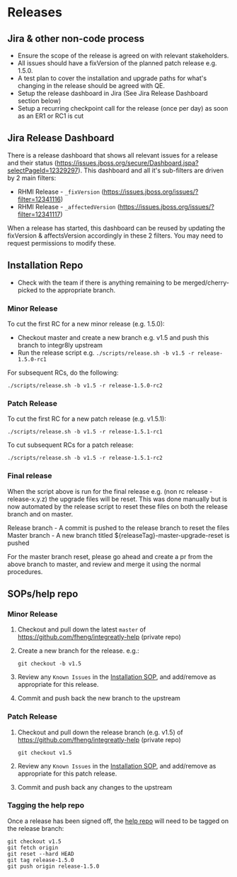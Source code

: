 # Releases

## Jira & other non-code process

* Ensure the scope of the release is agreed on with relevant stakeholders.
* All issues should have a fixVersion of the planned patch release e.g. 1.5.0.
* A test plan to cover the installation and upgrade paths for what's changing in the release should be agreed with QE.
* Setup the release dashboard in Jira (See Jira Release Dashboard section below)
* Setup a recurring checkpoint call for the release (once per day) as soon as an ER1 or RC1 is cut

## Jira Release Dashboard

There is a release dashboard that shows all relevant issues for a release and their status (https://issues.jboss.org/secure/Dashboard.jspa?selectPageId=12329297).
This dashboard and all it's sub-filters are driven by 2 main filters:

* RHMI Release - `_fixVersion` (https://issues.jboss.org/issues/?filter=12341116)
* RHMI Release - `_affectedVersion` (https://issues.jboss.org/issues/?filter=12341117)

When a release has started, this dashboard can be reused by updating the fixVersion & affectsVersion accordingly in these 2 filters.
You may need to request permissions to modify these.

## Installation Repo

* Check with the team if there is anything remaining to be merged/cherry-picked to the appropriate branch.

### Minor Release

To cut the first RC for a new minor release (e.g. 1.5.0):

* Checkout master and create a new branch e.g. v1.5 and push this branch to integr8ly upstream
* Run the release script e.g. `./scripts/release.sh -b v1.5 -r release-1.5.0-rc1`

For subsequent RCs, do the following:
       
`./scripts/release.sh -b v1.5 -r release-1.5.0-rc2`

### Patch Release

To cut the first RC for a new patch release (e.g. v1.5.1):

`./scripts/release.sh -b v1.5 -r release-1.5.1-rc1`

To cut subsequent RCs for a patch release:

`./scripts/release.sh -b v1.5 -r release-1.5.1-rc2`

### Final release

When the script above is run for the final release e.g. (non rc release - release-x.y.z) the upgrade files will be reset. This was done manually but is now automated by the release script to reset these files on both the release branch and on master.

Release branch - A commit is pushed to the release branch to reset the files
Master branch - A new branch titled ${releaseTag}-master-upgrade-reset is pushed

For the master branch reset, please go ahead and create a pr from the above branch to master, and review and merge it using the normal procedures.

## SOPs/help repo


### Minor Release

1) Checkout and pull down the latest `master` of https://github.com/fheng/integreatly-help (private repo)
2) Create a new branch for the release. e.g.:

    ```git checkout -b v1.5```
3) Review any `Known Issues` in the [Installation SOP](https://github.com/fheng/integreatly-help/blob/master/sops/OSD_SRE_integreatly_install.asciidoc), and add/remove as appropriate for this release.
4) Commit and push back the new branch to the upstream

### Patch Release

1) Checkout and pull down the release branch (e.g. v1.5) of https://github.com/fheng/integreatly-help (private repo)

    ```git checkout v1.5```
2) Review any `Known Issues` in the [Installation SOP](https://github.com/fheng/integreatly-help/blob/master/sops/OSD_SRE_integreatly_install.asciidoc), and add/remove as appropriate for this patch release.
3) Commit and push back any changes to the upstream

### Tagging the help repo

Once a release has been signed off, the [help repo](https://github.com/fheng/integreatly-help) will need to be tagged on the release branch:

```
git checkout v1.5
git fetch origin
git reset --hard HEAD
git tag release-1.5.0
git push origin release-1.5.0
```
